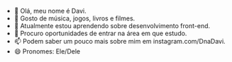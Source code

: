- 👋 Olá, meu nome é Davi.
- 👀 Gosto de música, jogos, livros e filmes.
- 🌱 Atualmente estou aprendendo sobre desenvolvimento front-end.
- 💞️ Procuro oportunidades de entrar na área em que estudo.
- 📫 Podem saber um pouco mais sobre mim em instagram.com/DnaDavi.
- 😄 Pronomes: Ele/Dele
  
